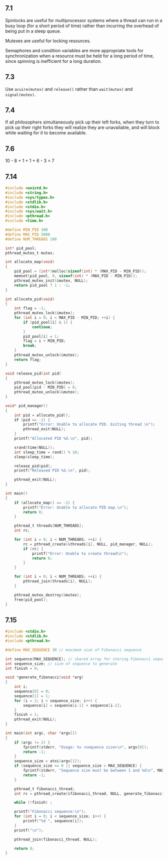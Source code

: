 ## 7.1

Spinlocks are useful for multiprocessor systems where a thread can run in a busy loop (for a short period of time) rather than incurring the overhead of being put in a sleep queue. 

Mutexes are useful for locking resources. 

Semaphores and condition variables are more appropriate tools for synchronization when a resource must be held for a long period of time, since spinning is inefficient for a long duration.

## 7.3 

Use `acuire(mutex)` and `release()` rather than `wait(mutex)` and `signal(mutex)`.

## 7.4

If all philosophers simultaneously pick up their left forks, when they turn to pick up their right forks they will realize they are unavailable, and will block while waiting for it to become available.

## 7.6

10 - 8 + 1 + 1 + 6 - 3 = 7

## 7.14

```c
#include <unistd.h>
#include <string.h>
#include <sys/types.h>
#include <stdlib.h>
#include <stdio.h>
#include <sys/wait.h>
#include <pthread.h>
#include <time.h>

#define MIN_PID 300
#define MAX_PID 5000
#define NUM_THREADS 100

int* pid_pool;
pthread_mutex_t mutex;

int allocate_map(void)
{
    pid_pool = (int*)malloc(sizeof(int) * (MAX_PID - MIN_PID));
    memset(pid_pool, 0, sizeof(int) * (MAX_PID - MIN_PID));
    pthread_mutex_init(&mutex, NULL);
    return pid_pool ? 1 : -1;
}

int allocate_pid(void)
{
    int flag = -1;
    pthread_mutex_lock(&mutex);
    for (int i = 0; i < MAX_PID - MIN_PID; ++i) {
        if (pid_pool[i] & 1) {
            continue;
        }
        pid_pool[i] = 1;
        flag = i + MIN_PID;
        break;
    }
    pthread_mutex_unlock(&mutex);
    return flag;
}

void release_pid(int pid)
{
    pthread_mutex_lock(&mutex);
    pid_pool[pid - MIN_PID] = 0;
    pthread_mutex_unlock(&mutex);
}

void* pid_manager()
{
    int pid = allocate_pid();
    if (pid == -1) {
        printf("Error: Unable to allocate PID. Exiting thread \n");
        pthread_exit(NULL);
    }
    printf("Allocated PID %d.\n", pid);

    srand(time(NULL));
    int sleep_time = rand() % 10;
    sleep(sleep_time);

    release_pid(pid);
    printf("Released PID %d.\n", pid);

    pthread_exit(NULL);
}

int main()
{
    if (allocate_map() == -1) {
        printf("Error: Unable to allocate PID map.\n");
        return 0;
    }

    pthread_t threads[NUM_THREADS];
    int rc;

    for (int i = 0; i < NUM_THREADS; ++i) {
        rc = pthread_create(&threads[i], NULL, pid_manager, NULL);
        if (rc) {
            printf("Error: Unable to create thread\n");
            return 0;
        }
    }

    for (int i = 0; i < NUM_THREADS; ++i) {
        pthread_join(threads[i], NULL);
    }

    pthread_mutex_destroy(&mutex);
    free(pid_pool);
}
```

## 7.15

```c
#include <stdio.h>
#include <stdlib.h>
#include <pthread.h>

#define MAX_SEQUENCE 30 // maximum size of Fibonacci sequence

int sequence[MAX_SEQUENCE]; // shared array for storing Fibonacci sequence
int sequence_size; // size of sequence to generate
int finish = 0;

void *generate_fibonacci(void *arg) 
{
    int i;
    sequence[0] = 0;
    sequence[1] = 1;
    for (i = 2; i < sequence_size; i++) {
        sequence[i] = sequence[i-1] + sequence[i-2];
    }
    finish = 1;
    pthread_exit(NULL);
}

int main(int argc, char *argv[]) 
{
    if (argc != 2) {
        fprintf(stderr, "Usage: %s <sequence size>\n", argv[0]);
        return -1;
    }
    sequence_size = atoi(argv[1]);
    if (sequence_size <= 0 || sequence_size > MAX_SEQUENCE) {
        fprintf(stderr, "Sequence size must be between 1 and %d\n", MAX_SEQUENCE);
        return -1;
    }

    pthread_t fibonacci_thread;
    int rc = pthread_create(&fibonacci_thread, NULL, generate_fibonacci, NULL);

    while (!finish) ;

    printf("Fibonacci sequence:\n");
    for (int i = 0; i < sequence_size; i++) {
        printf("%d ", sequence[i]);
    }
    printf("\n");

    pthread_join(fibonacci_thread, NULL);

    return 0;
}
```
